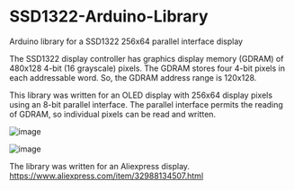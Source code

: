 # SSD1322-Arduino-Library
Arduino library for a SSD1322 256x64 parallel interface display

The SSD1322 display controller has graphics display memory (GDRAM) of 480x128 4-bit (16 grayscale) pixels.
The GDRAM stores four 4-bit pixels in each addressable word. So, the GDRAM address range is 120x128.

This library was written for an OLED display with 256x64 display pixels using an 8-bit parallel interface.
The parallel interface permits the reading of GDRAM, so individual pixels can be read and written.

![image](https://user-images.githubusercontent.com/31147085/77266115-2c100c00-6c64-11ea-9279-2257dfec3cc4.png)

![image](https://user-images.githubusercontent.com/31147085/77266125-3500dd80-6c64-11ea-92d8-be2d4059d2c7.png)

The library was written for an Aliexpress display.
https://www.aliexpress.com/item/32988134507.html 
